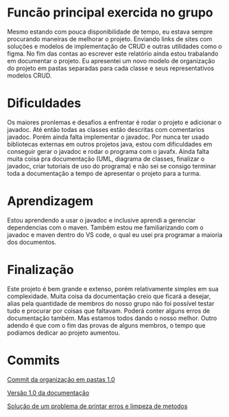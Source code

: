 # Funcão principal exercida no grupo
Mesmo estando com pouca disponibilidade de tempo, eu estava sempre procurando maneiras de melhorar o projeto. Enviando links de sites com soluções e modelos de implementação de CRUD e outras utilidades como o figma. No fim das contas ao escrever este relatório ainda estou trabalando em documentar o projeto.
Eu apresentei um novo modelo de organização do projeto em pastas separadas para cada classe e seus representativos modelos CRUD.

# Dificuldades
Os maiores pronlemas e desafios a enfrentar é rodar o projeto e adicionar o javadoc. Até então todas as classes estão descritas com comentarios javadoc. Porém ainda falta implementar o javadoc. Por nunca ter usado bibliotecas externas em outros projetos java, estou com dificuldades em conseguir gerar o javadoc e rodar o programa com o javafx.
Ainda falta muita coisa pra documentação (UML, diagrama de classes, finalizar o javadoc, criar tutoriais de uso do programa) e não sei se consigo terminar toda a documentação a tempo de apresentar o projeto para a turma.

# Aprendizagem
Estou aprendendo a usar o javadoc e inclusive aprendi a gerenciar dependencias com o maven. Também estou me familiarizando com o javadoc e maven dentro do VS code, o qual eu usei pra programar a maioria dos documentos.

# Finalização
Este projeto é bem grande e extenso, porém relativamente simples em sua complexidade. Muita coisa da documentação creio que ficará a desejar, alias pela quantidade de membros do nosso grupo não foi possível testar tudo e procurar por coisas que faltavam. Poderá conter alguns erros de documentação também. Mas estamos todos dando o nosso melhor.
Outro adendo é que com  o fim das provas de alguns membros, o tempo que podiamos dedicar ao projeto aumentou.

# Commits
[Commit da organização em pastas 1.0](https://github.com/poo-ec-2024-1/g7/commit/a1222ca7c46f1d8714d2c603959763b40a488d44)

[Versão 1.0 da documentação](https://github.com/poo-ec-2024-1/g7/commit/6e2e126db37e162130c2d441e37ed0bfe95ecd2f)

[Solução de um problema de printar erros e limpeza de metodos](https://github.com/poo-ec-2024-1/g7/commit/a621ca6dfe22752310b128217751bcea176ee17c)
